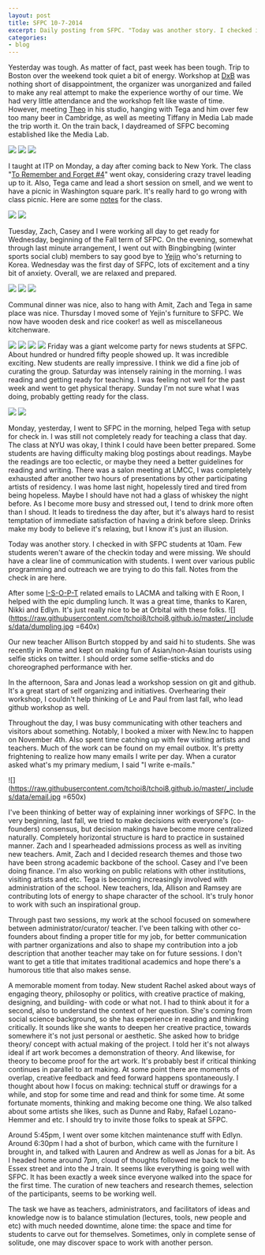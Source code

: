 ```yaml
---
layout: post
title: SFPC 10-7-2014 
excerpt: Daily posting from SFPC. "Today was another story. I checked in with SFPC students at 10am." 
categories:
- blog
---
```


Yesterday was tough. As matter of fact, past week has been tough. Trip to Boston over the weekend took quiet a bit of energy. Workshop at [DxB](http://www.dxboston.com/session/timekeeper-invention-club/) was nothing short of disappointment, the organizer was unorganized and failed to make any real attempt to make the experience worthy of our time. We had very little attendance and the workshop felt like waste of time. However, meeting [Theo](http://www.theowatson.com/) in his studio, hanging with Tega and him over few too many beer in Cambridge, as well as meeting Tiffany in Media Lab made the trip worth it. On the train back, I daydreamed of SFPC becoming established like the Media Lab. 

![](https://farm6.staticflickr.com/5609/15478491065_8142ec3256_z.jpg)
![](https://farm6.staticflickr.com/5615/15291818778_a1c01618ea_z.jpg)
![](https://farm4.staticflickr.com/3929/15291904717_0a704252de_z.jpg)

I taught at ITP on Monday, a day after coming back to New York. The class "[To Remember and Forget #4](https://github.com/tchoi8/RememberAndForget/blob/master/letters/10_1.md)" went okay, considering crazy travel leading up to it. Also, Tega came and lead a short session on smell, and we went to have a picnic in Washington square park. It's really hard to go wrong with class picnic. Here are some [notes](https://www.flickr.com/photos/80913365@N04/sets/72157647836748252/) for the class. 

![](https://farm3.staticflickr.com/2948/15475340161_9859783a21_z.jpg)
![](https://farm3.staticflickr.com/2947/15478121492_fdfe5c46f8_z.jpg)

Tuesday, Zach, Casey and I were working all day to get ready for Wednesday, beginning of the Fall term of SFPC. On the evening, somewhat through last minute arrangement, I went out with Bingbingbing (winter sports social club) members to say good bye to [Yejin](http://yejincho.com/) who's returning to Korea. Wednesday was the first day of SFPC, lots of excitement and a tiny bit of anxiety. Overall, we are relaxed and prepared. 

![](https://farm6.staticflickr.com/5614/15455389636_bbb713104c_z.jpg)
![](https://farm4.staticflickr.com/3943/15475333021_319aba196b_z.jpg)
![](https://farm4.staticflickr.com/3935/15291580209_acf5016e62_z.jpg)

Communal dinner was nice, also to hang with Amit, Zach and Tega in same place was nice. Thursday I moved some of Yejin's furniture to SFPC. We now have wooden desk and rice cooker! as well as miscellaneous kitchenware.

![](https://farm4.staticflickr.com/3954/15475354981_9d0ecfb46a_z.jpg)
![](https://farm6.staticflickr.com/5615/15475353091_46af6c1451_z.jpg)
![](https://farm6.staticflickr.com/5609/15291758330_ecafb49876_z.jpg)
![](https://farm6.staticflickr.com/5603/15291577349_ac2fc0c626_z.jpg)
 Friday was a giant welcome party for news students at SFPC. About hundred or hundred fifty people showed up. It was incredible exciting. New students are really impressive. I think we did a fine job of curating the group. Saturday was intensely raining in the morning. I was reading and getting ready for teaching. I was feeling not well for the past week and went to get physical therapy. Sunday I'm not sure what I was doing, probably getting ready for the class.

 ![](https://farm4.staticflickr.com/3944/15478699425_66eebf36bf_z.jpg)
 ![](https://farm4.staticflickr.com/3955/15292030888_e20e5fa35e_z.jpg)
 
 Monday, yesterday, I went to SFPC in the morning, helped Tega with setup for check in. I was still not completely ready for teaching a class that day. The class at NYU was okay, I think I could have been better prepared. Some students are having difficulty making blog postings about readings. Maybe the readings are too eclectic, or maybe they need a better guidelines for reading and writing. There was a salon meeting at LMCC, I was completely exhausted after another two hours of presentations by other participating artists of residency. I was home last night, hopelessly tired and tired from being hopeless. Maybe I should have not had a glass of whiskey the night before. As I become more busy and stressed out, I tend to drink more often than I shoud. It leads to tiredness the day after, but it's always hard to resist temptation of immediate satisfaction of having a drink before sleep. Drinks make my body to believe it's relaxing, but I know it's just an illusion. 

Today was another story. I checked in with SFPC students at 10am. Few students weren't aware of the checkin today and were missing. We should have a clear line of communication with students. I went over various public programming and outreach we are trying to do this fall. Notes from the check in are here. 


After some [I-S-O-P-T](http://isopt.github.io/) related emails to LACMA and talking with E Roon, I helped with the epic dumpling lunch. It was a great time, thanks to Karen, Nikki and Edlyn. It's just really nice to be at Orbital with these folks. 
![](https://raw.githubusercontent.com/tchoi8/tchoi8.github.io/master/_includes/data/dumpling.jpg =640x)

Our new teacher Allison Burtch stopped by and said hi to students. She was recently in Rome and kept on making fun of Asian/non-Asian tourists using selfie sticks on twitter. I should order some selfie-sticks and do choreographed performance with her. 

In the afternoon, Sara and Jonas lead a workshop session on git and github. It's a great start of self organizing and initiatives. Overhearing their workshop, I couldn't help thinking of Le and Paul from last fall, who lead github workshop as well. 

Throughout the day, I was busy communicating with other teachers and visitors about something. Notably, I booked a mixer with New.Inc to happen on November 4th. Also spent time catching up with few visiting artists and teachers. Much of the work can be found on my email outbox. It's pretty frightening to realize how many emails I write per day. When a curator asked what's my primary medium, I said "I write e-mails." 

![](https://raw.githubusercontent.com/tchoi8/tchoi8.github.io/master/_includes/data/email.jpg =650x)

I've been thinking of better way of explaining inner workings of SFPC. In the very beginning, last fall, we tried to make decisions with everyone's (co-founders) consensus, but decision makings have become more centralized naturally. Completely horizontal structure is hard to practice in sustained manner. Zach and I spearheaded admissions process as well as inviting new teachers. Amit, Zach and I decided research themes and those two have been strong academic backbone of the school. Casey and I've been doing finance. I'm also working on public relations with other institutions, visiting artists and etc. Tega is becoming increasingly involved with administration of the school. New teachers, Ida, Allison and Ramsey are contributing lots of energy to shape character of the school. It's truly honor to work with such an inspirational group. 

Through past two sessions, my work at the school focused on somewhere between administrator/curator/ teacher. I've been talking with other co-founders about finding a proper title for my job, for better communication with partner organizations and also to shape my contribution into a job description that another teacher may take on for future sessions. I don't want to get a title that imitates traditional academics and hope there's a humorous title that also makes sense. 

A memorable moment from today. New student Rachel asked about ways of engaging theory, philosophy or politics, with creative practice of making, designing, and building- with code or what not. I had to think about it for a second, also to understand the context of her question. She's coming from social science background, so she has experience in reading and thinking critically. It sounds like she wants to deepen her creative practice, towards somewhere it's not just personal or aesthetic. She asked how to bridge theory/ concept with actual making of the project. I told her it's not always ideal if art work becomes a demonstration of theory. And likewise, for theory to become proof for the art work. It's probably best if critical thinking continues in parallel to art making. At some point there are moments of overlap, creative feedback and feed forward happens spontaneously. I thought about how I focus on making: technical stuff or drawings for a while, and stop for some time and read and think for some time. At some fortunate moments, thinking and making become one thing. We also talked about some artists she likes, such as Dunne and Raby, Rafael Lozano-Hemmer and etc. I should try to invite those folks to speak at SFPC. 

Around 5:45pm, I went over some kitchen maintenance stuff with Edlyn. Around 6:30pm I had a shot of burbon, which came with the furniture I brought in, and talked with Lauren and Andrew as well as Jonas for a bit. As I headed home around 7pm, cloud of thoughts followed me back to the Essex street and into the J train. It seems like everything is going well with SFPC. It has been exactly a week since everyone walked into the space for the first time. The curation of new teachers and research themes, selection of the participants, seems to be working well. 

The task we have as teachers, administrators, and facilitators of ideas and knowledge now is to balance stimulation (lectures, tools, new people and etc) with much needed downtime, alone time: the space and time for students to carve out for themselves. Sometimes, only in complete sense of solitude, one may discover space to work with another person.  